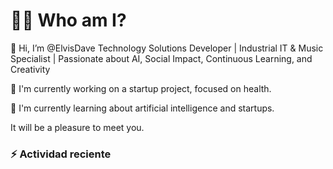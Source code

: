# 👨‍💻 Who am I?
👋 Hi, I’m @ElvisDave
Technology Solutions Developer | Industrial IT & Music Specialist | Passionate about AI, Social Impact, Continuous Learning, and Creativity

👀 I'm currently working on a startup project, focused on health.

🌱 I'm currently learning about artificial intelligence and startups.

It will be a pleasure to meet you.
<!---
ElvisDave/ElvisDave is a ✨ special ✨ repository because its `README.md` (this file) appears on your GitHub profile.
You can click the Preview link to take a look at your changes.
--->

### :zap: Actividad reciente
<!--START_ACTIVITY:start-->

<!--END_ACTIVITY:end-->
